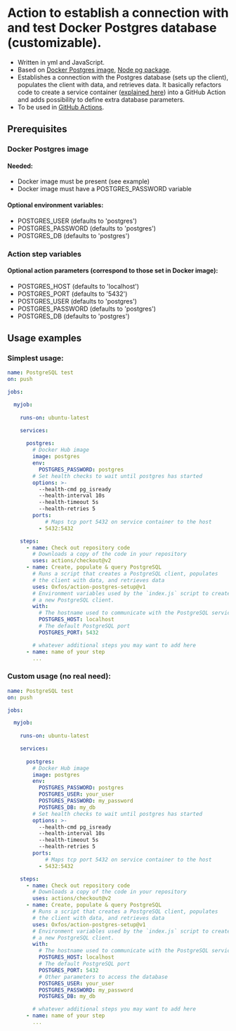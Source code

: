 # Action to establish a connection with and test Docker Postgres database (customizable).

- Written in yml and JavaScript.
- Based on [Docker Postgres image](https://hub.docker.com/_/postgres), [Node pg package](https://node-postgres.com/).
- Establishes a connection with the Postgres database (sets up the client), populates the client with data, and retrieves data. It basically refactors code to create a service container ([explained here](https://help.github.com/en/actions/configuring-and-managing-workflows/creating-postgresql-service-containers#running-jobs-directly-on-the-runner-machine)) into a GitHub Action and adds possibility to define extra database parameters.
- To be used in [GitHub Actions](https://github.com/features/actions).

## Prerequisites

### Docker Postgres image
#### Needed:
- Docker image must be present (see example)
- Docker image must have a POSTGRES_PASSWORD variable
#### Optional environment variables:
- POSTGRES_USER (defaults to 'postgres')
- POSTGRES_PASSWORD (defaults to 'postgres')
- POSTGRES_DB (defaults to 'postgres')

### Action step variables
#### Optional action parameters (correspond to those set in Docker image):
- POSTGRES_HOST (defaults to 'localhost')
- POSTGRES_PORT (defaults to '5432')
- POSTGRES_USER (defaults to 'postgres')
- POSTGRES_PASSWORD (defaults to 'postgres')
- POSTGRES_DB (defaults to 'postgres')

## Usage examples

### Simplest usage:

```yml
name: PostgreSQL test
on: push

jobs:

  myjob:
    
    runs-on: ubuntu-latest

    services:
    
      postgres:
        # Docker Hub image
        image: postgres
        env:
          POSTGRES_PASSWORD: postgres
        # Set health checks to wait until postgres has started
        options: >-
          --health-cmd pg_isready
          --health-interval 10s
          --health-timeout 5s
          --health-retries 5
        ports:
            # Maps tcp port 5432 on service container to the host
          - 5432:5432

    steps:
      - name: Check out repository code
        # Downloads a copy of the code in your repository
        uses: actions/checkout@v2
      - name: Create, populate & query PostgreSQL
        # Runs a script that creates a PostgreSQL client, populates
        # the client with data, and retrieves data
        uses: Oxfos/action-postgres-setup@v1
        # Environment variables used by the `index.js` script to create
        # a new PostgreSQL client.
        with:
          # The hostname used to communicate with the PostgreSQL service container
          POSTGRES_HOST: localhost
          # The default PostgreSQL port
          POSTGRES_PORT: 5432

        # whatever additional steps you may want to add here
      - name: name of your step
        ...

```

### Custom usage (no real need):

```yml
name: PostgreSQL test
on: push

jobs:

  myjob:
    
    runs-on: ubuntu-latest

    services:
    
      postgres:
        # Docker Hub image
        image: postgres
        env:
          POSTGRES_PASSWORD: postgres
          POSTGRES_USER: your_user
          POSTGRES_PASSWORD: my_password
          POSTGRES_DB: my_db
        # Set health checks to wait until postgres has started
        options: >-
          --health-cmd pg_isready
          --health-interval 10s
          --health-timeout 5s
          --health-retries 5
        ports:
            # Maps tcp port 5432 on service container to the host
          - 5432:5432

    steps:
      - name: Check out repository code
        # Downloads a copy of the code in your repository
        uses: actions/checkout@v2
      - name: Create, populate & query PostgreSQL
        # Runs a script that creates a PostgreSQL client, populates
        # the client with data, and retrieves data
        uses: Oxfos/action-postgres-setup@v1
        # Environment variables used by the `index.js` script to create
        # a new PostgreSQL client.
        with:
          # The hostname used to communicate with the PostgreSQL service container
          POSTGRES_HOST: localhost
          # The default PostgreSQL port
          POSTGRES_PORT: 5432
          # Other parameters to access the database
          POSTGRES_USER: your_user
          POSTGRES_PASSWORD: my_password
          POSTGRES_DB: my_db

        # whatever additional steps you may want to add here
      - name: name of your step
        ...

```
